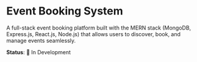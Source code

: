 # Event Booking System

A full-stack event booking platform built with the MERN stack (MongoDB, Express.js, React.js, Node.js) that allows users to discover, book, and manage events seamlessly.

**Status**: 🚧 In Development

